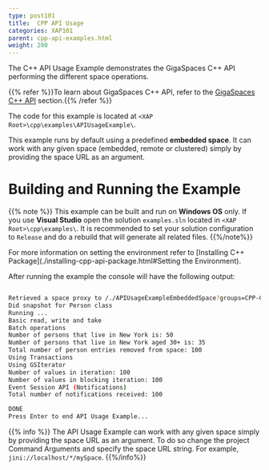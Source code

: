```yaml
---
type: post101
title:  CPP API Usage
categories: XAP101
parent: cpp-api-examples.html
weight: 200
---
```







The C++ API Usage Example demonstrates the GigaSpaces C++ API performing the different space operations.

{{% refer %}}To learn about GigaSpaces C++ API, refer to the [GigaSpaces C++ API](./cpp-space-interface.html) section.{{% /refer %}}

The code for this example is located at `<XAP Root>\cpp\examples\APIUsageExample\`.

This example runs by default using a predefined **embedded space**. It can work with any given space (embedded, remote or clustered) simply by providing the space URL as an argument.

# Building and Running the Example

{{% note %}}
This example can be built and run on **Windows OS** only. If you use **Visual Studio** open the solution `examples.sln` located in `<XAP Root>\cpp\examples\`. It is recommended to set your solution configuration to `Release` and do a rebuild that will generate all related files.
{{%/note%}}

For more information on setting the environment refer to [Installing C++ Package](./installing-cpp-api-package.html#Setting the Environment).

After running the example the console will have the following output:


```bash

Retrieved a space proxy to /./APIUsageExampleEmbeddedSpace?groups=CPP-GROUP
Did snapshot for Person class
Running ...
Basic read, write and take
Batch operations
Number of persons that live in New York is: 50
Number of persons that live in New York aged 30+ is: 35
Total number of person entries removed from space: 100
Using Transactions
Using GSIterator
Number of values in iteration: 100
Number of values in blocking iteration: 100
Event Session API (Notifications)
Total number of notifications received: 100

DONE
Press Enter to end API Usage Example...

```

{{% info %}}
The API Usage Example can work with any given space simply by providing the space URL as an argument. To do so change the project Command Arguments and specify the space URL string. For example, `jini://localhost/*/mySpace`.
{{%/info%}}
